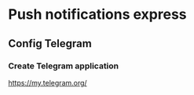 # Push notifications express

## Config Telegram

### Create Telegram application

https://my.telegram.org/
